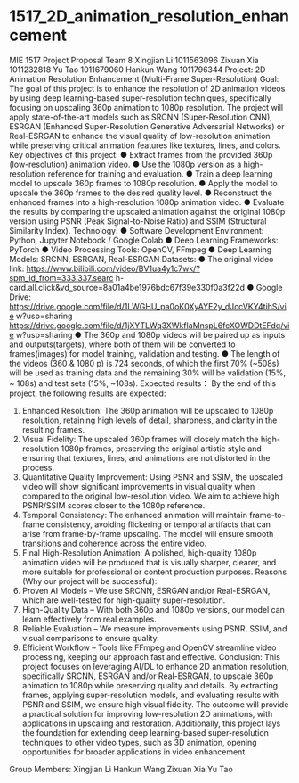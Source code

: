 # 1517_2D_animation_resolution_enhancement
MIE 1517
Project Proposal
Team 8
Xingjian Li 1011563096
Zixuan Xia 1011232818
Yu Tao 1011679060
Hankun Wang 1011796344
Project: 2D Animation Resolution Enhancement (Multi-Frame Super-Resolution)
Goal:
The goal of this project is to enhance the resolution of 2D animation videos by using
deep learning-based super-resolution techniques, specifically focusing on upscaling
360p animation to 1080p resolution. The project will apply state-of-the-art models
such as SRCNN (Super-Resolution CNN), ESRGAN (Enhanced Super-Resolution
Generative Adversarial Networks) or Real-ESRGAN to enhance the visual quality of
low-resolution animation while preserving critical animation features like textures,
lines, and colors.
Key objectives of this project:
● Extract frames from the provided 360p (low-resolution) animation video.
● Use the 1080p version as a high-resolution reference for training and
evaluation.
● Train a deep learning model to upscale 360p frames to 1080p resolution.
● Apply the model to upscale the 360p frames to the desired quality level.
● Reconstruct the enhanced frames into a high-resolution 1080p animation
video.
● Evaluate the results by comparing the upscaled animation against the original
1080p version using PSNR (Peak Signal-to-Noise Ratio) and SSIM (Structural
Similarity Index).
Technology:
● Software Development Environment: Python, Jupyter Notebook / Google
Colab
● Deep Learning Frameworks: PyTorch
● Video Processing Tools: OpenCV, FFmpeg
● Deep Learning Models: SRCNN, ESRGAN, Real-ESRGAN
Datasets:
● The original video link:
https://www.bilibili.com/video/BV1ua4y1c7wk/?spm_id_from=333.337.searc
h-card.all.click&vd_source=8a01a4be1976bdc67f39e330f0a3f22d
● Google Drive:
https://drive.google.com/file/d/1LWGHU_pa0oK0XyAYE2y_dJccVKY4tihS/vie
w?usp=sharing
https://drive.google.com/file/d/1jXYTLWq3XWkfIaMnspL6fcXOWDDtEFdq/vie
w?usp=sharing
● The 360p and 1080p videos will be paired up as inputs and outputs(targets),
where both of them will be converted to frames(images) for model training,
validation and testing.
● The length of the videos (360 & 1080 p) is 724 seconds, of which the first 70%
(~508s) will be used as training data and the remaining 30% will be validation
(15%, ~ 108s) and test sets (15%, ~108s).
Expected results：
By the end of this project, the following results are expected:
1. Enhanced Resolution: The 360p animation will be upscaled to 1080p
resolution, retaining high levels of detail, sharpness, and clarity in the resulting
frames.
2. Visual Fidelity: The upscaled 360p frames will closely match the
high-resolution 1080p frames, preserving the original artistic style and
ensuring that textures, lines, and animations are not distorted in the process.
3. Quantitative Quality Improvement: Using PSNR and SSIM, the upscaled video
will show significant improvements in visual quality when compared to the
original low-resolution video. We aim to achieve high PSNR/SSIM scores
closer to the 1080p reference.
4. Temporal Consistency: The enhanced animation will maintain frame-to-frame
consistency, avoiding flickering or temporal artifacts that can arise from
frame-by-frame upscaling. The model will ensure smooth transitions and
coherence across the entire video.
5. Final High-Resolution Animation: A polished, high-quality 1080p animation
video will be produced that is visually sharper, clearer, and more suitable for
professional or content production purposes.
Reasons (Why our project will be successful):
1. Proven AI Models – We use SRCNN, ESRGAN and/or Real-ESRGAN, which are
well-tested for high-quality super-resolution.
2. High-Quality Data – With both 360p and 1080p versions, our model can learn
effectively from real examples.
3. Reliable Evaluation – We measure improvements using PSNR, SSIM, and
visual comparisons to ensure quality.
4. Efficient Workflow – Tools like FFmpeg and OpenCV streamline video
processing, keeping our approach fast and effective.
Conclusion:
This project focuses on leveraging AI/DL to enhance 2D animation resolution,
specifically SRCNN, ESRGAN and/or Real-ESRGAN, to upscale 360p animation to
1080p while preserving quality and details. By extracting frames, applying
super-resolution models, and evaluating results with PSNR and SSIM, we ensure high
visual fidelity.
The outcome will provide a practical solution for improving low-resolution 2D
animations, with applications in upscaling and restoration. Additionally, this project
lays the foundation for extending deep learning-based super-resolution techniques to
other video types, such as 3D animation, opening opportunities for broader
applications in video enhancement.

Group Members:
Xingjian Li
Hankun Wang
Zixuan Xia
Yu Tao
